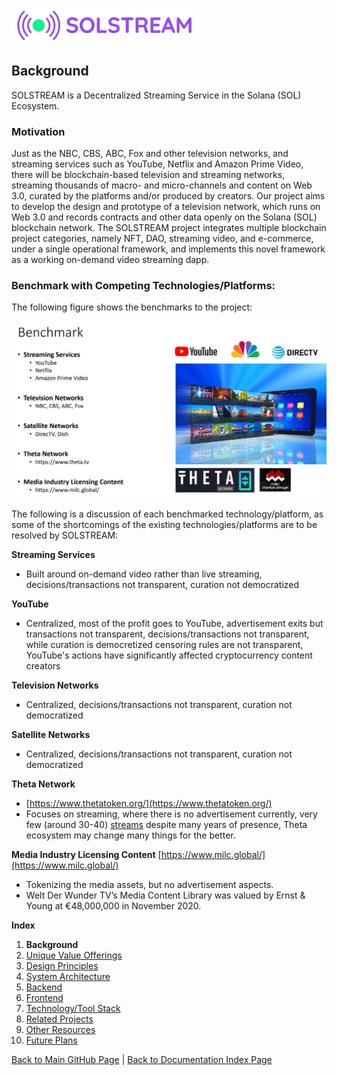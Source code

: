 ![Logo](./img/logo.png) 

## Background

SOLSTREAM is a Decentralized Streaming Service in the Solana (SOL) Ecosystem.

### Motivation

Just as the NBC, CBS, ABC, Fox and other television networks, and streaming services such as YouTube, Netflix and Amazon Prime Video, there will be blockchain-based television and streaming networks, streaming thousands of macro- and micro-channels and content on Web 3.0, curated by the platforms and/or produced by creators.
Our project aims to develop the design and prototype of a television network, which runs on Web 3.0 and records contracts and other data openly on the Solana (SOL) blockchain network.
The SOLSTREAM project integrates multiple blockchain project categories, namely NFT, DAO, streaming video, and e-commerce, under a single operational framework, and implements this novel framework as a working on-demand video streaming dapp.

### Benchmark with Competing Technologies/Platforms:

The following figure shows the benchmarks to the project:

![Benchmark](./img/Slide09.png) 

The following is a discussion of each benchmarked technology/platform, as some of the shortcomings of the existing technologies/platforms are to be resolved by SOLSTREAM:

**Streaming Services** 
- Built around on-demand video rather than live streaming, decisions/transactions not transparent, curation not democratized
	
**YouTube**
- Centralized, most of the profit goes to YouTube, advertisement exits but transactions not transparent, decisions/transactions not transparent,  while curation is democretized censoring rules are not transparent, YouTube's actions have significantly affected cryptocurrency content creators

**Television Networks**
- Centralized, decisions/transactions not transparent, curation not democratized

**Satellite Networks**
- Centralized, decisions/transactions not transparent, curation not democratized

**Theta Network**
- [https://www.thetatoken.org/](https://www.thetatoken.org/)
- Focuses on streaming, where there is no advertisement currently, very few (around 30-40) [streams](https://www.theta.tv/discover/streams) despite many years of presence, Theta ecosystem may change many things for the better.

**Media Industry Licensing Content**
[https://www.milc.global/](https://www.milc.global/)
- Tokenizing the media assets, but no advertisement aspects.
- Welt Der Wunder TV’s Media Content Library was valued by Ernst & Young at €48,000,000 in November 2020. 

**Index**

1. **Background**
2. [Unique Value Offerings](UniqueValueOfferings.md)
3. [Design Principles](DesignPrinciples.md)
4. [System Architecture](SystemArchitecture.md)
5. [Backend](Backend.md)
6. [Frontend](Frontend.md)
7. [Technology/Tool Stack](TechnologyStack.md)
8. [Related Projects](RelatedProjects.md)
9. [Other Resources](OtherResources.md)
10. [Future Plans](FuturePlans.md)

<hline></hline>

[Back to Main GitHub Page](../README.md) | [Back to Documentation Index Page](Documentation.md)
